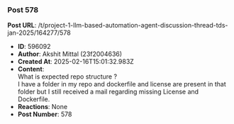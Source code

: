 ### Post 578
**Post URL**: /t/project-1-llm-based-automation-agent-discussion-thread-tds-jan-2025/164277/578
- **ID**: 596092
- **Author**: Akshit Mittal (23f2004636)
- **Created At**: 2025-02-16T15:01:32.983Z
- **Content**:  
  What is expected repo structure ?<br>
I have a folder in my repo and dockerfile and license are present in that folder but I still received a mail regarding missing License and Dockerfile.
- **Reactions**: None
- **Post Number**: 578

